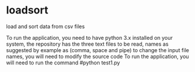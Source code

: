 # loadsort
load and sort data from csv files 

To run the application, you need to have python 3.x installed on your system, the repository has the three text files to be read, names as suggested by example as (comma, space and pipe) to change the input file names, you will need to modify the source code
To run the application, you will need to run the command 
#python test1.py
